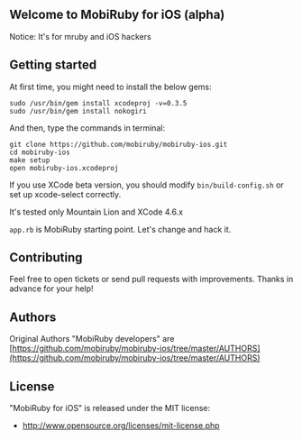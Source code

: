## Welcome to MobiRuby for iOS (alpha)

Notice: It's for mruby and iOS hackers


## Getting started

At first time, you might need to install the below gems:

```
sudo /usr/bin/gem install xcodeproj -v=0.3.5
sudo /usr/bin/gem install nokogiri
```

And then, type the commands in terminal:

```
git clone https://github.com/mobiruby/mobiruby-ios.git
cd mobiruby-ios
make setup
open mobiruby-ios.xcodeproj
```

If you use XCode beta version, you should modify ``bin/build-config.sh`` or set up xcode-select correctly.

It's tested only Mountain Lion and XCode 4.6.x

``app.rb`` is MobiRuby starting point. Let's change and hack it.


## Contributing

Feel free to open tickets or send pull requests with improvements.
Thanks in advance for your help!


## Authors

Original Authors "MobiRuby developers" are [https://github.com/mobiruby/mobiruby-ios/tree/master/AUTHORS](https://github.com/mobiruby/mobiruby-ios/tree/master/AUTHORS)


## License

 "MobiRuby for iOS" is released under the MIT license:

* http://www.opensource.org/licenses/mit-license.php
